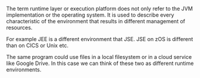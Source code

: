 The term runtime layer or execution platform does not only refer to the JVM implementation or the operating system. It is used to describe every characteristic of the environment that results in different management of resources.

For example JEE is a different environment that JSE. JSE on zOS is different than on CICS or Unix etc.

The same program could use files in a local filesystem or in a cloud service like Google Drive. In this case we can think of these two as different runtime environments.